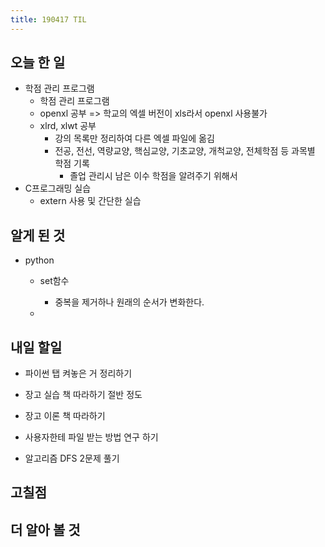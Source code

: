 ```yaml
---
title: 190417 TIL
---
```

## 오늘 한 일

- 학점 관리 프로그램 
    - 학점 관리 프로그램
    - openxl 공부 => 학교의 엑셀 버전이 xls라서 openxl 사용불가
    - xlrd, xlwt 공부
        - 강의 목록만 정리하여 다른 엑셀 파일에 옮김
        - 전공, 전선, 역량교양, 핵심교양, 기초교양, 개척교양, 전체학점 등 과목별 학점 기록
            - 졸업 관리시 남은 이수 학점을 알려주기 위해서
- C프로그래밍 실습 
    - extern 사용 및 간단한 실습
    

## 알게 된 것

- python
    - set함수
        - 중복을 제거하나 원래의 순서가 변화한다.
    
    - 
## 내일 할일

- 파이썬 탭 켜놓은 거 정리하기 
- 장고 실습 책 따라하기 절반 정도
- 장고 이론 책 따라하기 

- 사용자한테 파일 받는 방법 연구 하기 

- 알고리즘 DFS 2문제 풀기

## 고칠점

## 더 알아 볼 것